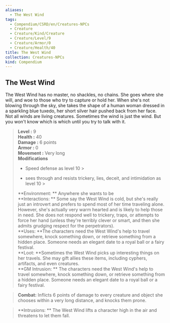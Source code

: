 ```yaml
---
aliases:
  - The West Wind
tags:
  - Compendium/CSRD/en/Creatures-NPCs
  - Creature
  - Creature/Kind/Creature
  - Creature/Level/9
  - Creature/Armor/0
  - Creature/Health/40
title: The West Wind
collection: Creatures-NPCs
kind: Compendium
---
```

## The West Wind  
The West Wind has no master, no shackles, no chains. She goes where she will, and woe to those who try to capture or hold her. When she's not blowing through the sky, she takes the shape of a human woman dressed in a sparkling blue tuxedo, her short silver hair pushed back from her face.
	Not all winds are living creatures. Sometimes the wind is just the wind. But you won't know which is which until you try to talk with it.  

  
> **Level :** 9  
> **Health :** 40  
> **Damage :** 6 points  
> **Armor :** 0  
> **Movement :** Very long  
> **Modifications**  
>- Speed defense as level 10 >
>  
>- sees through and resists trickery, lies, deceit, and intimidation as level 10 >
>  
> **Environment: ** Anywhere she wants to be  
> **Interactions: ** Some say the West Wind is cold, but she's really just an introvert and prefers to spend most of her time traveling alone. However, she's actually very warm hearted and is likely to help those in need. She does not respond well to trickery, traps, or attempts to force her hand (unless they're terribly clever or smart, and then she admits grudging respect for the perpetrators).  
> **Uses: **The characters need the West Wind's help to travel somewhere, knock something down, or retrieve something from a hidden place. Someone needs an elegant date to a royal ball or a fairy festival.  
> **Loot: **Sometimes the West Wind picks up interesting things on her travels. She may gift allies these items, including cyphers, artifacts, and even creatures.  
> **GM Intrusion: ** The characters need the West Wind's help to travel somewhere, knock something down, or retrieve something from a hidden place. Someone needs an elegant date to a royal ball or a fairy festival.  

> **Combat:** 
> Inflicts 6 points of damage to every creature and object she chooses within a very long distance, and knocks them prone.  
  

> **Intrusions: ** 
> The West Wind lifts a character high in the air and threatens to let them fall.  
